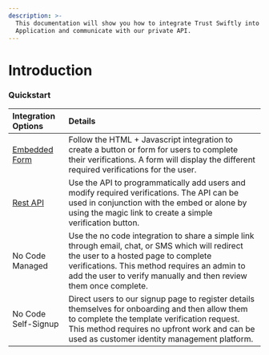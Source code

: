 ```yaml
---
description: >-
  This documentation will show you how to integrate Trust Swiftly into your Web
  Application and communicate with our private API.
---
```


# Introduction

### Quickstart

| Integration Options | Details |
| :--- | :--- |
| [Embedded Form](html-+-javascript.md) | Follow the HTML + Javascript integration to create a button or form for users to complete their verifications. A form will display the different required verifications for the user. |
| [Rest API](getting-an-api-key.md) | Use the API to programmatically add users and modify required verifications. The API can be used in conjunction with the embed or alone by using the magic link to create a simple verification button. |
| No Code Managed | Use the no code integration to share a simple link through email, chat, or SMS which will redirect the user to a hosted page to complete verifications. This method requires an admin to add the user to verify manually and then review them once complete. |
| No Code Self-Signup | Direct users to our signup page to register details themselves for onboarding and then allow them to complete the template verification request. This method requires no upfront work and can be used as customer identity management platform. |

